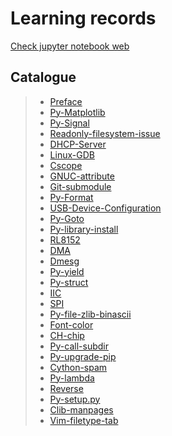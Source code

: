 # Learning records

[Check jupyter notebook web](https://nbviewer.jupyter.org/)

## Catalogue

> - [Preface](https://nbviewer.jupyter.org/github/openxzx/learn-record/blob/master/files/preface.ipynb)
> - [Py-Matplotlib](https://nbviewer.jupyter.org/github/openxzx/learn-record/blob/master/files/py-matplotlib.ipynb)
> - [Py-Signal](https://nbviewer.jupyter.org/github/openxzx/learn-record/blob/master/files/py-signal.ipynb)
> - [Readonly-filesystem-issue](https://nbviewer.jupyter.org/github/openxzx/learn-record/blob/master/files/read-only-file-system.ipynb)
> - [DHCP-Server](https://nbviewer.jupyter.org/github/openxzx/learn-record/blob/master/files/dhcp-server.ipynb)
> - [Linux-GDB](https://nbviewer.jupyter.org/github/openxzx/learn-record/blob/master/files/gdb.ipynb)
> - [Cscope](https://nbviewer.jupyter.org/github/openxzx/learn-record/blob/master/files/cscope.ipynb)
> - [GNUC-attribute](https://nbviewer.jupyter.org/github/openxzx/learn-record/blob/master/files/gnuc-attribute.ipynb)
> - [Git-submodule](https://nbviewer.jupyter.org/github/openxzx/learn-record/blob/master/files/git-submodule.ipynb)
> - [Py-Format](https://nbviewer.jupyter.org/github/openxzx/learn-record/blob/master/files/py-format.ipynb)
> - [USB-Device-Configuration](https://nbviewer.jupyter.org/github/openxzx/learn-record/blob/master/files/usb-device.ipynb)
> - [Py-Goto](https://nbviewer.jupyter.org/github/openxzx/learn-record/blob/master/files/py-goto.ipynb)
> - [Py-library-install](https://nbviewer.jupyter.org/github/openxzx/learn-record/blob/master/files/Ubuntu-python-library-version.ipynb)
> - [RL8152](https://nbviewer.jupyter.org/github/openxzx/learn-record/blob/master/files/RL8152-driver.ipynb)
> - [DMA](https://nbviewer.jupyter.org/github/openxzx/learn-record/blob/master/files/DMA.ipynb)
> - [Dmesg](https://nbviewer.jupyter.org/github/openxzx/learn-record/blob/master/files/dmesg.ipynb)
> - [Py-yield](https://nbviewer.jupyter.org/github/openxzx/learn-record/blob/master/files/py-yield.ipynb)
> - [Py-struct](https://nbviewer.jupyter.org/github/openxzx/learn-record/blob/master/files/py-struct.ipynb)
> - [IIC](https://nbviewer.jupyter.org/github/openxzx/learn-record/blob/master/files/IIC.ipynb)
> - [SPI](https://nbviewer.jupyter.org/github/openxzx/learn-record/blob/master/files/SPI.ipynb)
> - [Py-file-zlib-binascii](https://nbviewer.jupyter.org/github/openxzx/learn-record/blob/master/files/py-file-zlib-binascii.ipynb)
> - [Font-color](https://nbviewer.jupyter.org/github/openxzx/learn-record/blob/master/files/font-color.ipynb)
> - [CH-chip](https://nbviewer.jupyter.org/github/openxzx/learn-record/blob/master/files/ch-chip.ipynb)
> - [Py-call-subdir](https://nbviewer.jupyter.org/github/openxzx/learn-record/blob/master/files/py-call-subdir.ipynb)
> - [Py-upgrade-pip](https://nbviewer.jupyter.org/github/openxzx/learn-record/blob/master/files/py-upgrade-pip.ipynb)
> - [Cython-spam](https://nbviewer.jupyter.org/github/openxzx/learn-record/blob/master/files/cython-spam.ipynb)
> - [Py-lambda](https://nbviewer.jupyter.org/github/openxzx/learn-record/blob/master/files/py-lambda.ipynb)
> - [Reverse](https://nbviewer.jupyter.org/github/openxzx/learn-record/blob/master/files/reverse.ipynb)
> - [Py-setup.py](https://nbviewer.jupyter.org/github/openxzx/learn-record/blob/master/files/py-setup.ipynb)
> - [Clib-manpages](https://nbviewer.jupyter.org/github/openxzx/learn-record/blob/master/files/clib-manpages.ipynb)
> - [Vim-filetype-tab](https://nbviewer.jupyter.org/github/openxzx/learn-record/blob/master/files/vim-filetype-tab.ipynb)

